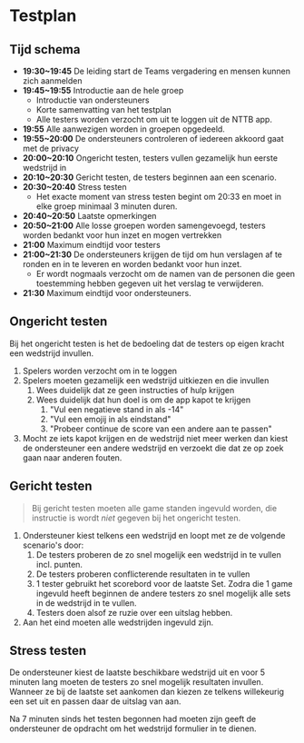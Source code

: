 # Testplan

## Tijd schema

- **19:30~19:45** De leiding start de Teams vergadering en mensen kunnen zich aanmelden
- **19:45~19:55** Introductie aan de hele groep
  - Introductie van ondersteuners
  - Korte samenvatting van het testplan
  - Alle testers worden verzocht om uit te loggen uit de NTTB app.
- **19:55** Alle aanwezigen worden in groepen opgedeeld.
- **19:55~20:00** De ondersteuners controleren of iedereen akkoord gaat met de privacy
- **20:00~20:10** Ongericht testen, testers vullen gezamelijk hun eerste wedstrijd in
- **20:10~20:30** Gericht testen, de testers beginnen aan een scenario.
- **20:30~20:40** Stress testen
  - Het exacte moment van stress testen begint om 20:33 en moet in elke groep minimaal 3 minuten duren.
- **20:40~20:50** Laatste opmerkingen
- **20:50~21:00** Alle losse groepen worden samengevoegd, testers worden bedankt voor hun inzet en mogen vertrekken
- **21:00** Maximum eindtijd voor testers
- **21:00~21:30** De ondersteuners krijgen de tijd om hun verslagen af te ronden en in te leveren en worden bedankt voor hun inzet.
  - Er wordt nogmaals verzocht om de namen van de personen die geen toestemming hebben gegeven uit het verslag te verwijderen.
- **21:30** Maximum eindtijd voor ondersteuners.

## Ongericht testen

Bij het ongericht testen is het de bedoeling dat de testers op eigen kracht een wedstrijd invullen.

1. Spelers worden verzocht om in te loggen
2. Spelers moeten gezamelijk een wedstrijd uitkiezen en die invullen
   1. Wees duidelijk dat ze geen instructies of hulp krijgen
   2. Wees duidelijk dat hun doel is om de app kapot te krijgen
      1. "Vul een negatieve stand in als -14"
      2. "Vul een emojij in als eindstand"
      3. "Probeer continue de score van een andere aan te passen"
3. Mocht ze iets kapot krijgen en de wedstrijd niet meer werken dan kiest de ondersteuner een andere wedstrijd en verzoekt die dat ze op zoek gaan naar anderen fouten.

## Gericht testen

> Bij gericht testen moeten alle game standen ingevuld worden, die instructie is wordt *niet* gegeven bij het ongericht testen.

1. Ondersteuner kiest telkens een wedstrijd en loopt met ze de volgende scenario's door:
    1. De testers proberen de zo snel mogelijk een wedstrijd in te vullen incl. punten.
    2. De testers proberen conflicterende resultaten in te vullen
    3. 1 tester gebruikt het scorebord voor de laatste Set. Zodra die 1 game ingevuld heeft beginnen de andere testers zo snel mogelijk alle sets in de wedstrijd in te vullen.
    4. Testers doen alsof ze ruzie over een uitslag hebben.
2. Aan het eind moeten alle wedstrijden ingevuld zijn.

## Stress testen

De ondersteuner kiest de laatste beschikbare wedstrijd uit en voor 5 minuten lang moeten de testers zo snel mogelijk resultaten invullen. Wanneer ze bij de laatste set aankomen dan kiezen ze telkens willekeurig een set uit en passen daar de uitslag van aan.

Na 7 minuten sinds het testen begonnen had moeten zijn geeft de ondersteuner de opdracht om het wedstrijd formulier in te dienen.
